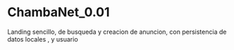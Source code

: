 # ChambaNet_0.01
Landing sencillo, de busqueda y creacion de anuncion, con persistencia de datos locales , y usuario
